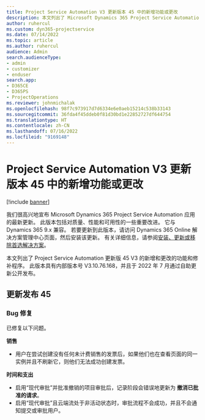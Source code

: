 ```yaml
---
title: Project Service Automation V3 更新版本 45 中的新增功能或更改
description: 本文列出了 Microsoft Dynamics 365 Project Service Automation 更新版 45 V3 中提供的功能和修补程序。
author: ruhercul
ms.custom: dyn365-projectservice
ms.date: 07/14/2022
ms.topic: article
ms.author: ruhercul
audience: Admin
search.audienceType:
- admin
- customizer
- enduser
search.app:
- D365CE
- D365PS
- ProjectOperations
ms.reviewer: johnmichalak
ms.openlocfilehash: 98f7c973917d7d6334e6e0aeb15214c538b33143
ms.sourcegitcommit: 36fda4f45ddeb0f81d30bd1e22852727df644754
ms.translationtype: HT
ms.contentlocale: zh-CN
ms.lasthandoff: 07/16/2022
ms.locfileid: "9169148"
---
```

# <a name="whats-new-or-changed-in-project-service-automation-update-release-45-v3"></a>Project Service Automation V3 更新版本 45 中的新增功能或更改

[!include [banner](../includes/psa-now-project-operations.md)]

我们很高兴地宣布 Microsoft Dynamics 365 Project Service Automation 应用的最新更新。 此版本包括对质量、性能和可用性的一些重要改进。 它与 Dynamics 365 9.x 兼容。 若要更新到此版本，请访问 Dynamics 365 Online 解决方案管理中心页面，然后安装该更新。 有关详细信息，请参阅[安装、更新或移除首选解决方案](/power-platform/admin/install-remove-preferred-solution)。

本文列出了 Project Service Automation 更新版 45 V3 的新增和更改的功能和修补程序。 此版本具有内部版本号 V3.10.76.168，并且于 2022 年 7 月通过自助更新公开发布。

## <a name="update-release-45"></a>更新发布 45

### <a name="bug-fixes"></a>Bug 修复

已修复以下问题。

**销售**

- 用户在尝试创建没有任何未计费销售的发票后，如果他们也在查看页面的同一实例并且不刷新它，则他们无法成功创建发票。

**时间和支出**

- 启用“现代审批”并批准撤销的项目审批后，记录阶段会错误地更新为 **撤消已批准的请求**。
- 启用“现代审批”且云端流处于非活动状态时，审批流程不会成功，并且不会通知提交或审批用户。
